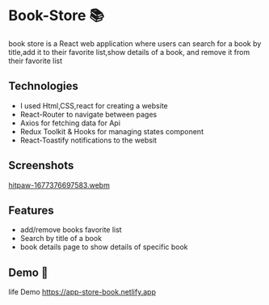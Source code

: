 # Book-Store :books:
book store is a React web application where users can search for a book by title,add it to their favorite list,show details of a book, and remove it from their favorite list

## Technologies
* I used Html,CSS,react for creating a website 
* React-Router to navigate between pages
* Axios for fetching data for Api
* Redux Toolkit  & Hooks for managing states component
* React-Toastify notifications to the websit

## Screenshots
[hitpaw-1677376697583.webm](https://user-images.githubusercontent.com/83101136/221412068-9393dfe4-bda7-4912-b49b-b7700a3de4d1.webm)

## Features
* add/remove books favorite list
* Search by title of a book
* book details page to show details of  specific book

## Demo :rocket:

life Demo https://app-store-book.netlify.app

